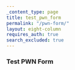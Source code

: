 ```yaml
---
_content_type: page
title: test_pwn_form
permalink: "/pwn-form/"
layout: eight-column
requires_auth: true
search_excluded: true
---
```


<h3>Test PWN Form</h3><simple-fred data-form-name="pwnform"></simple-fred>
